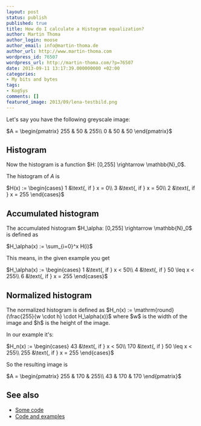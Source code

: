 ```yaml
---
layout: post
status: publish
published: true
title: How do I calculate a Histogram equalization?
author: Martin Thoma
author_login: moose
author_email: info@martin-thoma.de
author_url: http://www.martin-thoma.com
wordpress_id: 76507
wordpress_url: http://martin-thoma.com/?p=76507
date: 2013-09-11 13:17:39.000000000 +02:00
categories:
- My bits and bytes
tags:
- KogSys
comments: []
featured_image: 2013/09/lena-testbild.png
---
```

Let's say you have the following greyscale image:

$A = \begin{pmatrix}
255 & 50 & 255\\
0   & 50 & 50
\end{pmatrix}$

<h2>Histogram</h2>
Now the histogram is a function $H: [0,255] \rightarrow \mathbb{N}_0$. 

The histogram of $A$ is

$H(x) := \begin{cases}
1 &\text{, if } x = 0\\
3 &\text{, if } x = 50\\
2 &\text{, if } x = 255
\end{cases}$

<h2>Accumulated histogram</h2>
The accumulated histogram $H_\alpha: [0,255] \rightarrow \mathbb{N}_0$ is defined as

$H_\alpha(x) := \sum_{i=0}^x H(i)$

This means, in the given example you get

$H_\alpha(x) := \begin{cases}
1 &\text{, if } x < 50\\
4 &\text{, if } 50 \leq x < 255\\
6 &\text{, if } x = 255
\end{cases}$

<h2>Normalized histogram</h2>
The normalized histogram is defined as $H_n(x) := \mathrm{round}(\frac{255}{w \cdot h} \cdot H_\alpha(x))$ where $w$ is the width of the image and $h$ is the height of the image.

In our example it's:

$H_n(x) := \begin{cases}
43 &\text{, if } x < 50\\
170 &\text{, if } 50 \leq x < 255\\
255 &\text{, if } x = 255
\end{cases}$

So the resulting image is

$A = \begin{pmatrix}
255 & 170 & 255\\
43  & 170 & 170
\end{pmatrix}$

<h2>See also</h2>
<ul>
  <li><a href="http://www.songho.ca/dsp/histogram/histogram.html">Some code</a></li>
  <li><a href="http://www.csce.uark.edu/~jgauch/5683/notes/ch03b.pdf">Code and examples</a></li>
</ul>
